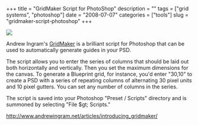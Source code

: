 +++
title = "GridMaker Script for PhotoShop"
description = ""
tags = ["grid systems", "photoshop"]
date = "2008-07-07"
categories = ["tools"]
slug = "gridmaker-script-photoshop"
+++


<div class="tool-screenshot mb1"><a href="http://www.andrewingram.net/articles/introducing_gridmaker/"><img id="bluga-thumbnail-2815" class="bluga-thumbnail custom" src="//media.konigi.com/bluga/
wt523181b06f887_custom.jpg"/></a></div><p>Andrew Ingram's <a href="http://www.andrewingram.net/articles/introducing_gridmaker/">GridMaker</a> is a brilliant script for Photoshop that can be used to automatically generate guides in your PSD. </p>
<p>The script allows you to enter the series of columns that should be laid out both horizontally and vertically. Then you set the maximum dimensions for the canvas. To generate a Blueprint grid, for instance, you'd enter "30,10" to create a PSD with a series of repeating columns of alternating 30 pixel units and 10 pixel gutters. You can set any number of columns in the series.</p>
<p>The script is saved into your Photoshop "Preset / Scripts" directory and is summoned by selecting "File $gt; Scripts." </p>
  
<p><a href="http://www.andrewingram.net/articles/introducing_gridmaker/">http://www.andrewingram.net/articles/introducing_gridmaker/</a></p>
      
